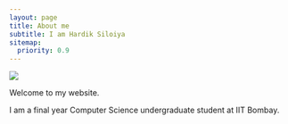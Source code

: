 ```yaml
---
layout: page
title: About me
subtitle: I am Hardik Siloiya
sitemap:
  priority: 0.9
---
```


<img src="{{ '/assets/img/pudhina.jpg' | prepend: site.baseurl }}" id="about-img">

<div id="describe-text">
	<p>Welcome to my website.</p>
	<p>I am a final year Computer Science undergraduate student at IIT Bombay. </p>
</div>